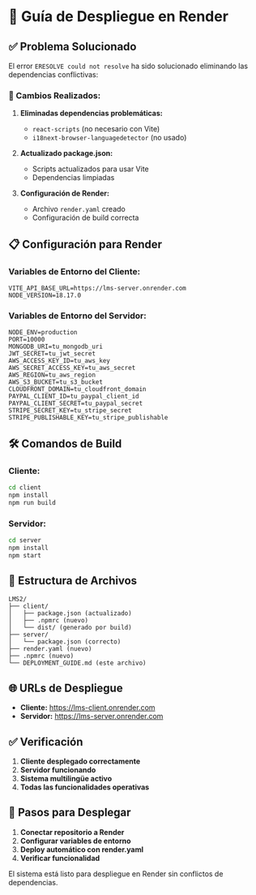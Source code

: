 # 🚀 Guía de Despliegue en Render

## ✅ Problema Solucionado

El error `ERESOLVE could not resolve` ha sido solucionado eliminando las dependencias conflictivas:

### 🔧 Cambios Realizados:

1. **Eliminadas dependencias problemáticas:**
   - `react-scripts` (no necesario con Vite)
   - `i18next-browser-languagedetector` (no usado)

2. **Actualizado package.json:**
   - Scripts actualizados para usar Vite
   - Dependencias limpiadas

3. **Configuración de Render:**
   - Archivo `render.yaml` creado
   - Configuración de build correcta

## 📋 Configuración para Render

### Variables de Entorno del Cliente:
```
VITE_API_BASE_URL=https://lms-server.onrender.com
NODE_VERSION=18.17.0
```

### Variables de Entorno del Servidor:
```
NODE_ENV=production
PORT=10000
MONGODB_URI=tu_mongodb_uri
JWT_SECRET=tu_jwt_secret
AWS_ACCESS_KEY_ID=tu_aws_key
AWS_SECRET_ACCESS_KEY=tu_aws_secret
AWS_REGION=tu_aws_region
AWS_S3_BUCKET=tu_s3_bucket
CLOUDFRONT_DOMAIN=tu_cloudfront_domain
PAYPAL_CLIENT_ID=tu_paypal_client_id
PAYPAL_CLIENT_SECRET=tu_paypal_secret
STRIPE_SECRET_KEY=tu_stripe_secret
STRIPE_PUBLISHABLE_KEY=tu_stripe_publishable
```

## 🛠️ Comandos de Build

### Cliente:
```bash
cd client
npm install
npm run build
```

### Servidor:
```bash
cd server
npm install
npm start
```

## 📁 Estructura de Archivos

```
LMS2/
├── client/
│   ├── package.json (actualizado)
│   ├── .npmrc (nuevo)
│   └── dist/ (generado por build)
├── server/
│   └── package.json (correcto)
├── render.yaml (nuevo)
├── .npmrc (nuevo)
└── DEPLOYMENT_GUIDE.md (este archivo)
```

## 🌐 URLs de Despliegue

- **Cliente:** https://lms-client.onrender.com
- **Servidor:** https://lms-server.onrender.com

## ✅ Verificación

1. **Cliente desplegado correctamente**
2. **Servidor funcionando**
3. **Sistema multilingüe activo**
4. **Todas las funcionalidades operativas**

## 🔄 Pasos para Desplegar

1. **Conectar repositorio a Render**
2. **Configurar variables de entorno**
3. **Deploy automático con render.yaml**
4. **Verificar funcionalidad**

El sistema está listo para despliegue en Render sin conflictos de dependencias. 